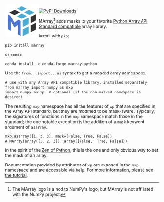 <a href="https://mdhaber.github.io/marray">
  <img src="https://github.com/mdhaber/marray/blob/main/mybook/logo.svg" alt="Logo" width="110" height="110" align="left" />
</a>

[![PyPI Downloads](https://img.shields.io/pypi/dm/marray.svg?label=Pypi%20downloads)](https://pypi.org/project/marray/)

MArray[^1] adds masks to your favorite
[Python Array API Standard compatible](https://data-apis.org/array-api/latest/)
array library.

Install with `pip`:

```shell
pip install marray
```

or `conda`:

```shell
conda install -c conda-forge marray-python
```

Use the `from...import...as` syntax to get a masked array namespace.

```python3
# use with any Array API compatible library, installed separately
from marray import numpy as mxp
import numpy as xp  # optional (if the non-masked namespace is desired)
```

The resulting `mxp` namespace has all the features of `xp` that are specified
in the Array API standard, but they are modified to be mask-aware. Typically, the
signatures of functions in the `mxp` namespace match those in the standard;
the one notable exception is the addition of a `mask` keyword argument of `asarray`.

```python3
mxp.asarray([1, 2, 3], mask=[False, True, False])
# MArray(array([1, 2, 3]), array([False,  True, False]))
```

In the spirit of the [Zen of Python](https://peps.python.org/pep-0020/), this is the one
and only obvious way to set the mask of an array.

Documentation provided by attributes of `xp` are exposed in the `mxp`
namespace and are accessible via `help`. For more information, please see
[the tutorial](https://mdhaber.github.io/marray/tutorial.html).

[^1]: The MArray logo is a nod to NumPy's logo, but MArray is not affiliated with the NumPy project.